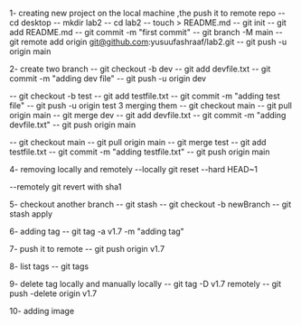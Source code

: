 1- creating new project on the local machine ,the push it to remote repo
-- cd desktop 
-- mkdir lab2 
-- cd lab2
-- touch > README.md
-- git init
-- git add README.md
-- git commit -m "first commit"
-- git branch -M main
-- git remote add origin git@github.com:yusuufashraaf/lab2.git
-- git push -u origin main

2- create two branch 
 -- git checkout -b dev 
 -- git add devfile.txt
 -- git commit -m "adding dev file"
 -- git push -u origin dev
 
  -- git checkout -b test 
 -- git add testfile.txt
 -- git commit -m "adding test file"
 -- git push -u origin test
3 merging them
-- git checkout main
-- git pull origin main
-- git merge dev
-- git add devfile.txt
-- git commit -m "adding devfile.txt"
-- git push origin main

-- git checkout main
-- git pull origin main
-- git merge test
-- git add testfile.txt
-- git commit -m "adding testfile.txt"
-- git push origin main

4- removing locally and remotely
--locally 
git reset --hard HEAD~1

--remotely
git revert with sha1

5- checkout another branch
-- git stash 
-- git checkout -b newBranch
-- git stash apply

6- adding tag
-- git tag -a v1.7 -m "adding tag"

7- push it to remote
-- git push origin v1.7

8- list tags
-- git tags

9- delete tag locally and manually
locally
-- git tag -D v1.7
remotely
-- git push -delete origin v1.7

10- adding image

